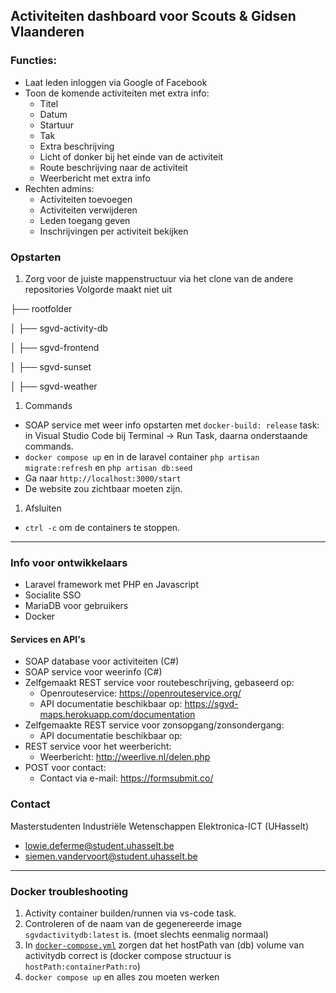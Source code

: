 ## Activiteiten dashboard voor Scouts & Gidsen Vlaanderen

### Functies:
- Laat leden inloggen via Google of Facebook
- Toon de komende activiteiten met extra info:
    * Titel 
    * Datum
    * Startuur
    * Tak
    * Extra beschrijving
    * Licht of donker bij het einde van de activiteit
    * Route beschrijving naar de activiteit
    * Weerbericht met extra info
- Rechten admins:
    * Activiteiten toevoegen
    * Activiteiten verwijderen
    * Leden toegang geven
    * Inschrijvingen per activiteit bekijken

### Opstarten
1. Zorg voor de juiste mappenstructuur via het clone van de andere repositories
Volgorde maakt niet uit

├── rootfolder  

│   ├── sgvd-activity-db  

│   ├── sgvd-frontend  

│   ├── sgvd-sunset  

│   ├── sgvd-weather  

1. Commands
- SOAP service met weer info opstarten met `docker-build: release` task: in Visual Studio Code bij Terminal -> Run Task,  daarna onderstaande commands.
- `docker compose up` en in de laravel container `php artisan migrate:refresh` en `php artisan db:seed`
- Ga naar `http://localhost:3000/start`
- De website zou zichtbaar moeten zijn.

1. Afsluiten
- `ctrl -c` om de containers te stoppen.
___

### Info voor ontwikkelaars
- Laravel framework met PHP en Javascript
- Socialite SSO
- MariaDB voor gebruikers
- Docker

#### Services en API's
- SOAP database voor activiteiten (C#)
- SOAP service voor weerinfo (C#)
- Zelfgemaakt REST service voor routebeschrijving, gebaseerd op:
    * Openrouteservice: https://openrouteservice.org/
    * API documentatie beschikbaar op: https://sgvd-maps.herokuapp.com/documentation
- Zelfgemaakte REST service voor zonsopgang/zonsondergang:
    * API documentatie beschikbaar op: 
- REST service voor het weerbericht:
    * Weerbericht: http://weerlive.nl/delen.php
- POST voor contact:
    * Contact via e-mail: https://formsubmit.co/

### Contact
Masterstudenten Industriële Wetenschappen Elektronica-ICT (UHasselt)
- lowie.deferme@student.uhasselt.be
- siemen.vandervoort@student.uhasselt.be
___

### Docker troubleshooting

1. Activity container builden/runnen via vs-code task. 
1. Controleren of de naam van de gegenereerde image `sgvdactivitydb:latest` is. (moet slechts eenmalig normaal) 
1. In [`docker-compose.yml`](docker-compose.yml) zorgen dat het hostPath van (db) volume van activitydb correct is (docker compose structuur is `hostPath:containerPath:ro`)
1. `docker compose up` en alles zou moeten werken